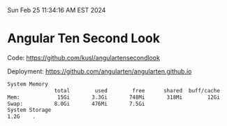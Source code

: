 Sun Feb 25 11:34:16 AM EST 2024

# Angular Ten Second Look

Code: https://github.com/kusl/angulartensecondlook

Deployment: https://github.com/angularten/angularten.github.io

```bash
System Memory
               total        used        free      shared  buff/cache   available
Mem:            15Gi       3.3Gi       748Mi       318Mi        12Gi        11Gi
Swap:          8.0Gi       476Mi       7.5Gi
System Storage
1.2G	.
```
```bash
